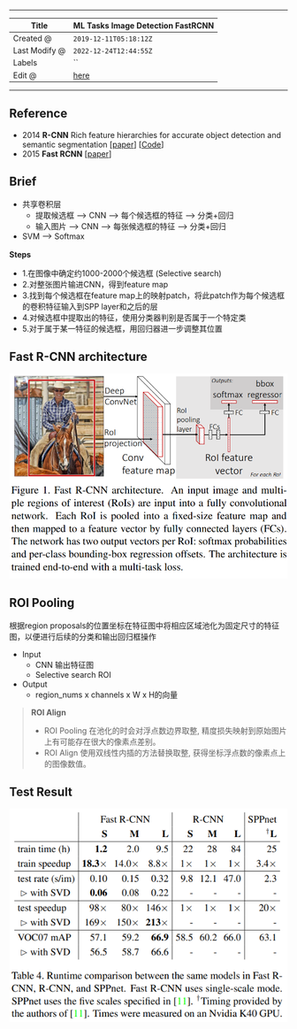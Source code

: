 -----

| Title         | ML Tasks Image Detection FastRCNN                    |
| ------------- | ---------------------------------------------------- |
| Created @     | `2019-12-11T05:18:12Z`                               |
| Last Modify @ | `2022-12-24T12:44:55Z`                               |
| Labels        | \`\`                                                 |
| Edit @        | [here](https://github.com/junxnone/aiwiki/issues/58) |

-----

## Reference

  - 2014 **R-CNN** Rich feature hierarchies for accurate object
    detection and semantic segmentation
    \[[paper](https://arxiv.org/pdf/1311.2524.pdf)\]
    \[[Code](https://github.com/rbgirshick/rcnn)\]
  - 2015 **Fast RCNN** \[[paper](https://arxiv.org/pdf/1504.08083.pdf)\]

## Brief

  - 共享卷积层
      - 提取候选框 --\> CNN --\> 每个候选框的特征 --\> 分类+回归
      - 输入图片 --\> CNN --\> 每张候选框的特征 --\> 分类+回归
  - SVM --\> Softmax

**Steps** 　　

  - 1.在图像中确定约1000-2000个候选框 (Selective search)
  - 2.对整张图片输进CNN，得到feature map
  - 3.找到每个候选框在feature map上的映射patch，将此patch作为每个候选框的卷积特征输入到SPP layer和之后的层
  - 4.对候选框中提取出的特征，使用分类器判别是否属于一个特定类
  - 5.对于属于某一特征的候选框，用回归器进一步调整其位置

## Fast R-CNN architecture

![image](media/5ebface7f55d50319b67481f0762160573be65f5.png)

## ROI Pooling

根据region proposals的位置坐标在特征图中将相应区域池化为固定尺寸的特征图，以便进行后续的分类和输出回归框操作

  - Input
      - CNN 输出特征图
      - Selective search ROI
  - Output
      - region\_nums x channels x W x H的向量

> **ROI Align**
> 
>   - ROI Pooling 在池化的时会对浮点数边界取整, 精度损失映射到原始图片上有可能存在很大的像素点差别。
>   - ROI Align 使用双线性内插的方法替换取整, 获得坐标浮点数的像素点上的图像数值。

## Test Result

![image](media/0ab2f15daa50f3ba95a698263334d92766c5d476.png)
